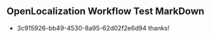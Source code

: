 ## OpenLocalization Workflow Test MarkDown
* 3c915926-bb49-4530-8a95-62d02f2e6d94 thanks!

<!--HONumber=Jul16_HO5-->


